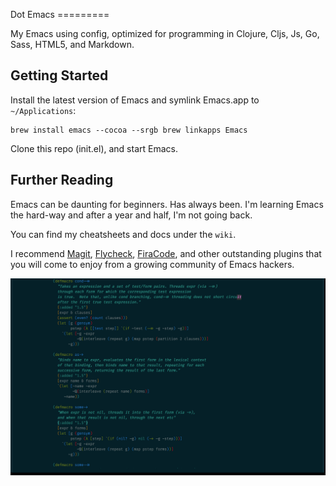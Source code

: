 Dot Emacs =========

My Emacs using config, optimized for programming in Clojure, Cljs, Js, Go, Sass,
HTML5, and Markdown.

## Getting Started

Install the latest version of Emacs and symlink Emacs.app to `~/Applications`:

    brew install emacs --cocoa --srgb brew linkapps Emacs

Clone this repo (init.el), and start Emacs.

## Further Reading

Emacs can be daunting for beginners. Has always been. I'm learning Emacs the
hard-way and after a year and half, I'm not going back.

You can find my cheatsheets and docs under the `wiki`.

I recommend [Magit](https://github.com/magit/magit),
[Flycheck](http://www.flycheck.org),
[FiraCode](https://github.com/tonsky/FiraCode), and other outstanding plugins
that you will come to enjoy from a growing community of Emacs hackers.

![](img/firacod-cider.png)

